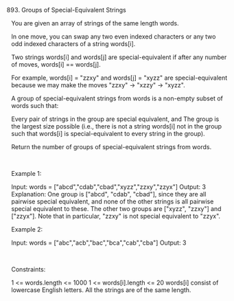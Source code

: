 893. Groups of Special-Equivalent Strings

You are given an array of strings of the same length words.

In one move, you can swap any two even indexed characters or any two odd indexed characters of a string words[i].

Two strings words[i] and words[j] are special-equivalent if after any number of moves, words[i] == words[j].

For example, words[i] = "zzxy" and words[j] = "xyzz" are special-equivalent because we may make the moves "zzxy" -> "xzzy" -> "xyzz".

A group of special-equivalent strings from words is a non-empty subset of words such that:

Every pair of strings in the group are special equivalent, and
The group is the largest size possible (i.e., there is not a string words[i] not in the group such that words[i] is special-equivalent to every string in the group).

Return the number of groups of special-equivalent strings from words.

 

Example 1:

Input: words = ["abcd","cdab","cbad","xyzz","zzxy","zzyx"]
Output: 3
Explanation: 
One group is ["abcd", "cdab", "cbad"], since they are all pairwise special equivalent, and none of the other strings is all pairwise special equivalent to these.
The other two groups are ["xyzz", "zzxy"] and ["zzyx"].
Note that in particular, "zzxy" is not special equivalent to "zzyx".


Example 2:

Input: words = ["abc","acb","bac","bca","cab","cba"]
Output: 3


 

Constraints:

1 <= words.length <= 1000
1 <= words[i].length <= 20
words[i] consist of lowercase English letters.
All the strings are of the same length.